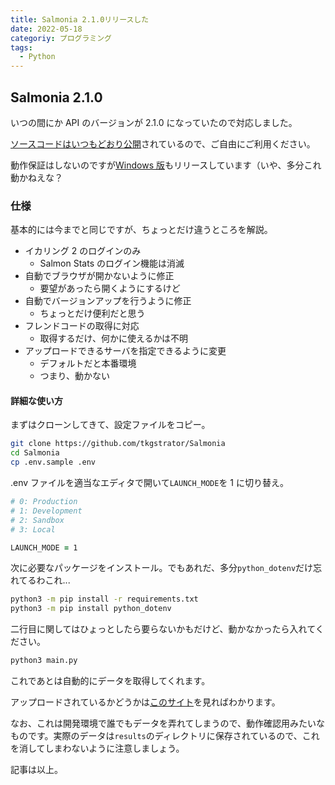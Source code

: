 ```yaml
---
title: Salmonia 2.1.0リリースした
date: 2022-05-18
categoriy: プログラミング
tags:
  - Python
---
```


## Salmonia 2.1.0

いつの間にか API のバージョンが 2.1.0 になっていたので対応しました。

[ソースコードはいつもどおり公開](https://github.com/tkgstrator/Salmonia)されているので、ご自由にご利用ください。

動作保証はしないのですが[Windows 版](https://github.com/tkgstrator/Salmonia/releases/tag/v2.1.0)もリリースしています（いや、多分これ動かねえな？

### 仕様

基本的には今までと同じですが、ちょっとだけ違うところを解説。

- イカリング 2 のログインのみ
  - Salmon Stats のログイン機能は消滅
- 自動でブラウザが開かないように修正
  - 要望があったら開くようにするけど
- 自動でバージョンアップを行うように修正
  - ちょっとだけ便利だと思う
- フレンドコードの取得に対応
  - 取得するだけ、何かに使えるかは不明
- アップロードできるサーバを指定できるように変更
  - デフォルトだと本番環境
  - つまり、動かない

#### 詳細な使い方

まずはクローンしてきて、設定ファイルをコピー。

```zsh
git clone https://github.com/tkgstrator/Salmonia
cd Salmonia
cp .env.sample .env
```

.env ファイルを適当なエディタで開いて`LAUNCH_MODE`を 1 に切り替え。

```zsh
# 0: Production
# 1: Development
# 2: Sandbox
# 3: Local

LAUNCH_MODE = 1
```

次に必要なパッケージをインストール。でもあれだ、多分`python_dotenv`だけ忘れてるわこれ...

```zsh
python3 -m pip install -r requirements.txt
python3 -m pip install python_dotenv
```

二行目に関してはひょっとしたら要らないかもだけど、動かなかったら入れてください。

```zsh
python3 main.py
```

これであとは自動的にデータを取得してくれます。

アップロードされているかどうかは[このサイト](http://api-dev.splatnet2.com:5555/)を見ればわかります。

なお、これは開発環境で誰でもデータを弄れてしまうので、動作確認用みたいなものです。実際のデータは`results`のディレクトリに保存されているので、これを消してしまわないように注意しましょう。

記事は以上。
